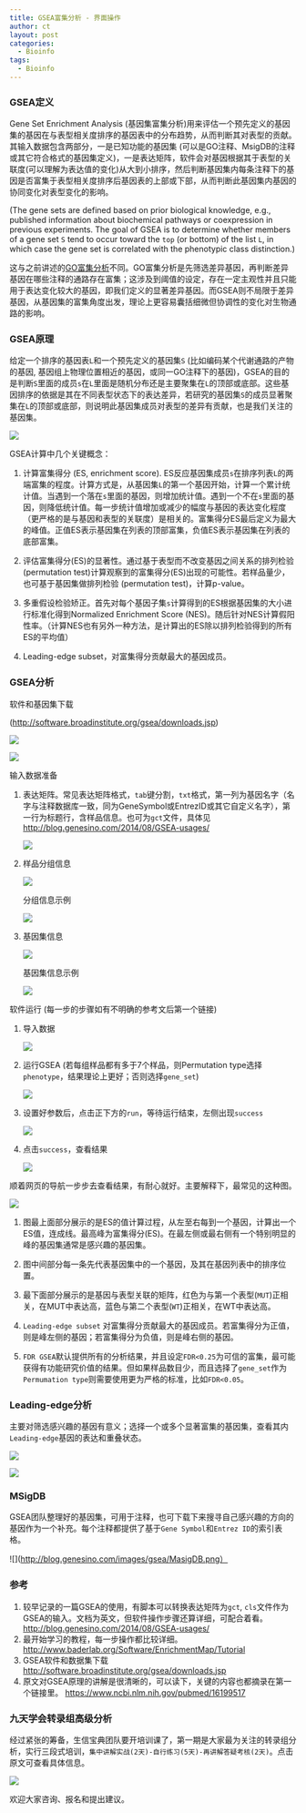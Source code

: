 ```yaml
---
title: GSEA富集分析 - 界面操作
author: ct
layout: post
categories:
  - Bioinfo
tags:
  - Bioinfo
---
```


### GSEA定义

Gene Set Enrichment Analysis (基因集富集分析)用来评估一个预先定义的基因集的基因在与表型相关度排序的基因表中的分布趋势，从而判断其对表型的贡献。其输入数据包含两部分，一是已知功能的基因集 (可以是GO注释、MsigDB的注释或其它符合格式的基因集定义)，一是表达矩阵，软件会对基因根据其于表型的关联度(可以理解为表达值的变化)从大到小排序，然后判断基因集内每条注释下的基因是否富集于表型相关度排序后基因表的上部或下部，从而判断此基因集内基因的协同变化对表型变化的影响。

(The gene sets are
defined based on prior biological knowledge, e.g., published information
about biochemical pathways or coexpression in previous
experiments. The goal of GSEA is to determine whether members
of a gene set `S` tend to occur toward the `top` (or bottom) of the list
`L`, in which case the gene set is correlated with the phenotypic class
distinction.)

这与之前讲述的[GO富集分析](https://mp.weixin.qq.com/s/l6j2encDfEQkt2UeNCMFhg)不同。GO富集分析是先筛选差异基因，再判断差异基因在哪些注释的通路存在富集；这涉及到阈值的设定，存在一定主观性并且只能用于表达变化较大的基因，即我们定义的显著差异基因。而GSEA则不局限于差异基因，从基因集的富集角度出发，理论上更容易囊括细微但协调性的变化对生物通路的影响。

### GSEA原理

给定一个排序的基因表`L`和一个预先定义的基因集`S` (比如编码某个代谢通路的产物的基因, 基因组上物理位置相近的基因，或同一GO注释下的基因)，GSEA的目的是判断`S`里面的成员`s`在`L`里面是随机分布还是主要聚集在`L`的顶部或底部。这些基因排序的依据是其在不同表型状态下的表达差异，若研究的基因集`S`的成员显著聚集在`L`的顶部或底部，则说明此基因集成员对表型的差异有贡献，也是我们关注的基因集。

![](http://blog.genesino.com/images/gsea/GSEA_1.png)

GSEA计算中几个关键概念：

1. 计算富集得分 (ES, enrichment score). ES反应基因集成员`s`在排序列表`L`的两端富集的程度。计算方式是，从基因集`L`的第一个基因开始，计算一个累计统计值。当遇到一个落在`s`里面的基因，则增加统计值。遇到一个不在`s`里面的基因，则降低统计值。每一步统计值增加或减少的幅度与基因的表达变化程度（更严格的是与基因和表型的关联度）是相关的。富集得分ES最后定义为最大的峰值。正值ES表示基因集在列表的顶部富集，负值ES表示基因集在列表的底部富集。

2. 评估富集得分(ES)的显著性。通过基于表型而不改变基因之间关系的排列检验 (permutation test)计算观察到的富集得分(ES)出现的可能性。若样品量少，也可基于基因集做排列检验 (permutation test)，计算p-value。

3. 多重假设检验矫正。首先对每个基因子集`s`计算得到的ES根据基因集的大小进行标准化得到Normalized Enrichment Score (NES)。随后针对NES计算假阳性率。（计算NES也有另外一种方法，是计算出的ES除以排列检验得到的所有ES的平均值）

4. Leading-edge subset，对富集得分贡献最大的基因成员。

### GSEA分析

软件和基因集下载 

(<http://software.broadinstitute.org/gsea/downloads.jsp>)

![](http://blog.genesino.com/images/gsea/GSEA_soft.png)

![](http://blog.genesino.com/images/gsea/GSEA_dataset.png)

输入数据准备

1. 表达矩阵。常见表达矩阵格式，`tab`键分割，`txt`格式，第一列为基因名字（名字与注释数据库一致，同为GeneSymbol或EntrezID或其它自定义名字），第一行为标题行，含样品信息。也可为`gct`文件，具体见 <http://blog.genesino.com/2014/08/GSEA-usages/>

   ![](http://blog.genesino.com/images/gsea/GSEA_expr_data.png)

2. 样品分组信息

   ![](http://blog.genesino.com/images/gsea/GSEA_group.png)

   分组信息示例
   
   ![](http://blog.genesino.com/images/cls.png)

3. 基因集信息

   ![](http://blog.genesino.com/images/gsea/GSEA_gene_set.png)

    基因集信息示例
   
   ![](http://blog.genesino.com/images/gmt.gif)

软件运行 (每一步的步骤如有不明确的参考文后第一个链接)

1. 导入数据

   ![](http://blog.genesino.com/images/gsea/GSEA_soft_usage1.png)

2. 运行GSEA (若每组样品都有多于7个样品，则Permutation type选择`phenotype`，结果理论上更好；否则选择`gene_set`)

   ![](http://blog.genesino.com/images/gsea/GSEA_soft_usage2.png)

3. 设置好参数后，点击正下方的`run`，等待运行结束，左侧出现`success`

   ![](http://blog.genesino.com/images/gsea/GSEA_soft_usage3.png)

4. 点击`success`，查看结果

   ![](http://blog.genesino.com/images/gsea/GSEA_soft_usage4.png)

顺着网页的导航一步步去查看结果，有耐心就好。主要解释下，最常见的这种图。

![](http://blog.genesino.com/images/gsea_result.gif)

1. 图最上面部分展示的是ES的值计算过程，从左至右每到一个基因，计算出一个ES值，连成线。最高峰为富集得分(ES)。在最左侧或最右侧有一个特别明显的峰的基因集通常是感兴趣的基因集。

2. 图中间部分每一条先代表基因集中的一个基因，及其在基因列表中的排序位置。

3. 最下面部分展示的是基因与表型关联的矩阵，红色为与第一个表型(`MUT`)正相关，在MUT中表达高，蓝色与第二个表型(`WT`)正相关，在WT中表达高。

4. `Leading-edge subset` 对富集得分贡献最大的基因成员。若富集得分为正值，则是峰左侧的基因；若富集得分为负值，则是峰右侧的基因。

5. `FDR GSEA`默认提供所有的分析结果，并且设定`FDR<0.25`为可信的富集，最可能获得有功能研究价值的结果。但如果样品数目少，而且选择了`gene_set`作为`Permumation type`则需要使用更为严格的标准，比如`FDR<0.05`。


### Leading-edge分析

主要对筛选感兴趣的基因有意义；选择一个或多个显著富集的基因集，查看其内`Leading-edge`基因的表达和重叠状态。

![](http://blog.genesino.com/images/gsea/GSEA_leading_edge.png)

![](http://blog.genesino.com/images/gsea/GSEA_leading_edge_result.png)

### MSigDB

GSEA团队整理好的基因集，可用于注释，也可下载下来搜寻自己感兴趣的方向的基因作为一个补充。每个注释都提供了基于`Gene Symbol`和`Entrez ID`的索引表格。

![](http://blog.genesino.com/images/gsea/MasigDB.png）

### 参考

1. 较早记录的一篇GSEA的使用，有脚本可以转换表达矩阵为`gct`, `cls`文件作为GSEA的输入。文档为英文，但软件操作步骤还算详细，可配合着看。
   <http://blog.genesino.com/2014/08/GSEA-usages/>
2. 最开始学习的教程，每一步操作都比较详细。 
   <http://www.baderlab.org/Software/EnrichmentMap/Tutorial>
3. GSEA软件和数据集下载 <http://software.broadinstitute.org/gsea/downloads.jsp>
4. 原文对GSEA原理的讲解是很清晰的，可以读下，关键的内容也都摘录在第一个链接里。 <https://www.ncbi.nlm.nih.gov/pubmed/16199517>

### 九天学会转录组高级分析

经过紧张的筹备，生信宝典团队要开培训课了，第一期是大家最为关注的转录组分析，实行三段式培训，`集中讲解实战(2天)-自行练习(5天)-再讲解答疑考核(2天)`。点击原文可查看具体信息。

![](http://blog.genesino.com/iamges/train/transcriptome_train.png)

欢迎大家咨询、报名和提出建议。





